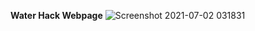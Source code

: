 **Water Hack Webpage**
![Screenshot 2021-07-02 031831](https://user-images.githubusercontent.com/79336119/124193445-724d4f80-dae4-11eb-8537-9e865dfdccc2.png)
